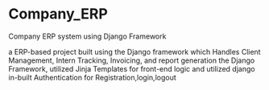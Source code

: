 # Company_ERP
Company ERP system using Django Framework

a ERP-based project built using the Django framework which Handles Client Management, Intern Tracking, Invoicing, and report generation the Django Framework,
utilized Jinja Templates for front-end logic and utilized django in-built Authentication for Registration,login,logout
